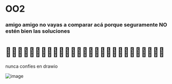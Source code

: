 # OO2


### amigo amigo no vayas a comparar acá porque seguramente NO estén bien las soluciones

# 🤠🤠🤠🤠🤠🤠🤠🤠🤠🤠🤝🤝🤝🤝🤝🤝🤝🤝💋💋💋💋💋💋💋💋💋


nunca confíes en drawio

![image](https://github.com/fvenegasn/OO2/assets/102123565/ee78d732-1e01-4600-b81b-07060210a508)
